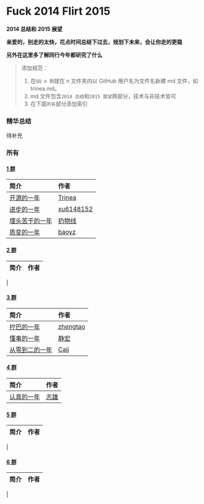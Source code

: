 # Fuck 2014 Flirt 2015
**2014 总结和 2015 展望**  

**亲爱的，别走的太快，花点时间总结下过去，规划下未来，会让你走的更稳**  

**另外在这里多了解同行今年都研究了什么**  

> 添加规范：  
> 1. 在`QQ n 群`就在 n 文件夹内以 GitHub 用户名为文件名新建 md 文件，如 trinea.md。  
> 2. md 文件包含`2014 总结`和`2015 展望`两部分，技术与非技术皆可  
> 3. 在下面`所有`部分添加索引

### 精华总结
待补充

### 所有
#### [1 群](https://github.com/aosp-exchange-group/about)
简介 | 作者
:------------- | :-------------
[开源的一年](../master/1/trinea.md) | [Trinea](https://github.com/trinea)
[进步的一年](../master/1/xu6148152.md) | [xu6148152](https://github.com/xu6148152)
[埋头苦干的一年](../master/1/rengwuxian.md) | [扔物线](https://github.com/rengwuxian)
[质变的一年](../master/1/baoyongzhang.md) | [baoyz](https://github.com/baoyongzhang)

#### [2 群](https://github.com/aosp-exchange-group/about)
简介 | 作者
:------------- | :-------------
 | 

#### [3 群](https://github.com/aosp-exchange-group/about)
简介 | 作者
:------------- | :-------------
|[拧巴的一年](../master/3/zhengtao.md) | [zhengtao](http://www.weibo.com/206115528)
|[懂事的一年](../master/3/vNcdkguqHUh.md) | [静宏](https://github.com/vNcdkguqHUh)
|[从零到二的一年](../master/3/Caij.md) | [Caij](https://github.com/Caij)

#### [4 群](https://github.com/aosp-exchange-group/about)
简介 | 作者
:------------- | :-------------
|[认真的一年](../master/4/Jason.md) | [志雄](https://github.com/jacsonLee)

#### [5 群](https://github.com/aosp-exchange-group/about)
简介 | 作者
:------------- | :-------------
| 

#### [6 群](https://github.com/aosp-exchange-group/about)
简介 | 作者
:------------- | :-------------
| 


